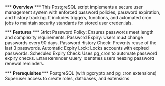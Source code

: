 *** **Overview** ***
This PostgreSQL script implements a secure user management system with enforced password policies, password expiration, and history tracking. It includes triggers, functions, and automated cron jobs to maintain security standards for stored user credentials.

*** **Features** ***
Strict Password Policy: Ensures passwords meet length and complexity requirements.
Password Expiry: Users must change passwords every 90 days.
Password History Check: Prevents reuse of the last 3 passwords.
Automatic Expiry Lock: Locks accounts with expired passwords.
Scheduled Expiry Check: Uses pg_cron to automate password expiry checks.
Email Reminder Query: Identifies users needing password renewal reminders.

*** **Prerequisites** ***
PostgreSQL (with pgcrypto and pg_cron extensions)
Superuser access to create roles, databases, and extensions
